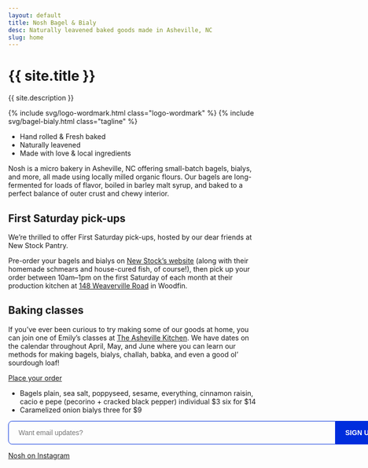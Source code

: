 ```yaml
---
layout: default
title: Nosh Bagel & Bialy
desc: Naturally leavened baked goods made in Asheville, NC
slug: home
---
```


<h1 class="visually-hidden">{{ site.title }}</h1>
<p class="visually-hidden">{{ site.description }}</p>

{% include svg/logo-wordmark.html class="logo-wordmark" %}
{% include svg/bagel-bialy.html class="tagline" %}

<ul class="desc">
	<li class="desc-item">Hand&nbsp;rolled &amp; Fresh&nbsp;baked</li>
	<li class="desc-item">Naturally leavened</li>
	<li class="desc-item">Made with love &amp; local&nbsp;ingredients</li>
</ul>

<section class="body">
	<div class="intro">
		<p>Nosh is a micro bakery in Asheville, NC offering small-batch bagels, bialys, and more, all made using locally milled organic flours. Our bagels are long-fermented for loads of flavor, boiled in barley malt syrup, and baked to a perfect balance of outer crust and chewy interior.</p>
		<h2>First Saturday pick-ups</h2>
		<p>We’re thrilled to offer First Saturday pick-ups, hosted by our dear friends at New Stock Pantry.</p>
		<p>Pre-order your bagels and bialys on <a href="https://new-stock.square.site/nosh-bialys-bagels" target="_blank">New Stock’s website</a> (along with their homemade schmears and house-cured fish, of course!), then pick up your order between 10am–1pm on the first Saturday of each month at their production kitchen at <a href="https://maps.app.goo.gl/1XyjLnRGmxHhcTeC8" target="_blank">148 Weaverville Road</a> in Woodfin.</p>
		<h2>Baking classes</h2>
		<p>If you’ve ever been curious to try making some of our goods at home, you can join one of Emily’s classes at <a href="https://www.theashevillekitchen.com/emilys-class-page" target="_blank">The Asheville Kitchen</a>. We have dates on the calendar throughout April, May, and June where you can learn our methods for making bagels, bialys, challah, babka, and even a good ol’ sourdough loaf!</p>
	</div>
</section>

<div class="order-button">
	<a href="https://new-stock.square.site/nosh-bialys-bagels" target="_blank" class="button-link">Place your order</a>
</div>

<ul class="menu">
	<li class="menu-item">
	  <span class="menu-item__name">Bagels</span>	
	  <span class="menu-item__price">
	  	<span>plain, sea salt, poppyseed, sesame, everything, cinnamon raisin, cacio e pepe (pecorino + cracked black pepper)</span>
  		<span>individual $3</span>
  		<span>six for $14</span>
  	</span>	
	</li>
	<li class="menu-item">
	  <span class="menu-item__name">Caramelized onion bialys</span>	
	  <span class="menu-item__price">three for $9</span>	
	</li>
</ul>

<div class="inquiries">
	<form action="https://squareup.com/outreach/HyuVEy/subscribe" method="POST" target="_blank" style="display:flex; gap:0; max-width: 80vw; width:50rem">
		<input type="email" name="email_address" placeholder="Want email updates?" style="height: 48px; padding: 0 20px; background:transparent; color:002ddd; font-size: 14px; border: 1px solid #002ddd; border-top-left-radius: 8px; border-bottom-left-radius: 8px; font-family: Spot, Helvetica, monospace; flex-grow:1"><input type="hidden" name="embed" value="true">
		<button type="submit" style="cursor: pointer; background-color: #002ddd; color: white; height: 48px; border: 0; border-top-right-radius: 8px; border-bottom-right-radius: 8px; font-size: 14px; padding: 0 20px; font-family: Spot, Helvetica, monospace; text-transform:uppercase; font-weight: 600; flex-shrink:0">Sign up!</button>
	</form>
	<div class="instagram-container"><a href="https://instagram.com/nosh_avl" class="">Nosh on Instagram</a></div>
</div>



<!-- {% include svg/logo-icon.html class="logo-icon" %} -->
